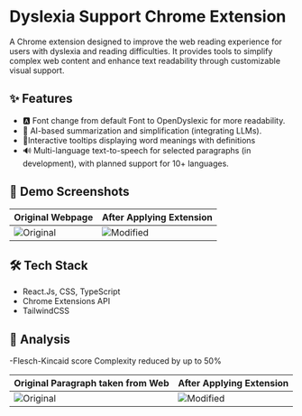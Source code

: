 # Dyslexia Support Chrome Extension

A Chrome extension designed to improve the web reading experience for users with dyslexia and reading difficulties. It provides tools to simplify complex web content and enhance text readability through customizable visual support.

## ✨ Features
- 🅰️ Font change from default Font to OpenDyslexic for more readability.
- 🧠 AI-based summarization and simplification (integrating LLMs).
- 🔧Interactive tooltips displaying word meanings with definitions
- 🔊 Multi-language text-to-speech for selected paragraphs (in development), with planned support for 10+ languages.

## 📸 Demo Screenshots

| Original Webpage | After Applying Extension |
|------------------|--------------------------|
| ![Original](https://res.cloudinary.com/df134toxg/image/upload/v1754668838/Screenshot_2025-08-08_212851_jkeote.png) | ![Modified](https://res.cloudinary.com/df134toxg/image/upload/v1754668838/Screenshot_2025-08-08_212939_xy7c20.png) |

## 🛠️ Tech Stack

- React.Js, CSS, TypeScript
- Chrome Extensions API
- TailwindCSS

## 🚀 Analysis
-Flesch-Kincaid score 
Complexity reduced by up to 50%

| Original Paragraph taken from Web | After Applying Extension |
|------------------|--------------------------|
| ![Original](https://res.cloudinary.com/df134toxg/image/upload/v1755058867/Flesch_Kincaid_Calculator-before_rephrase_ekhkst.png) | ![Modified](https://res.cloudinary.com/df134toxg/image/upload/v1755058867/Flesch_Kincaid_Calculator-After_AI_rephrase_ht8n2f.png) |







